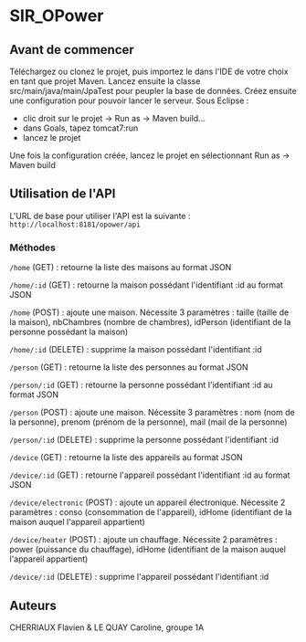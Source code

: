 # SIR_OPower

## Avant de commencer
Téléchargez ou clonez le projet, puis importez le dans l'IDE de votre choix en tant que projet Maven. Lancez ensuite la classe src/main/java/main/JpaTest pour peupler la base de données. Créez ensuite une configuration pour pouvoir lancer le serveur. Sous Eclipse :
- clic droit sur le projet -> Run as -> Maven build...
- dans Goals, tapez tomcat7:run
- lancez le projet

Une fois la configuration créée, lancez le projet en sélectionnant Run as -> Maven build

## Utilisation de l'API
L'URL de base pour utiliser l'API est la suivante : ``` http://localhost:8181/opower/api ```

### Méthodes
``` /home ``` (GET) : retourne la liste des maisons au format JSON

``` /home/:id ``` (GET) : retourne la maison possédant l'identifiant :id au format JSON

``` /home ``` (POST) : ajoute une maison. Nécessite 3 paramètres : taille (taille de la maison), nbChambres (nombre de chambres), idPerson (identifiant de la personne possédant la maison)

``` /home/:id ``` (DELETE) : supprime la maison possédant l'identifiant :id

``` /person ``` (GET) : retourne la liste des personnes au format JSON

``` /person/:id ``` (GET) : retourne la personne possédant l'identifiant :id au format JSON

``` /person ``` (POST) : ajoute une maison. Nécessite 3 paramètres : nom (nom de la personne), prenom (prénom de la personne), mail (mail de la personne)

``` /person/:id ``` (DELETE) : supprime la personne possédant l'identifiant :id

``` /device ``` (GET) : retourne la liste des appareils au format JSON

``` /device/:id ``` (GET) : retourne l'appareil possédant l'identifiant :id au format JSON

``` /device/electronic ``` (POST) : ajoute un appareil électronique. Nécessite 2 paramètres : conso (consommation de l'appareil), idHome (identifiant de la maison auquel l'appareil appartient)

``` /device/heater ``` (POST) : ajoute un chauffage. Nécessite 2 paramètres : power (puissance du chauffage), idHome (identifiant de la maison auquel l'appareil appartient)

``` /device/:id ``` (DELETE) : supprime l'appareil possédant l'identifiant :id

## Auteurs
CHERRIAUX Flavien & LE QUAY Caroline, groupe 1A